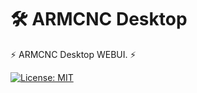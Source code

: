 # 🛠️ ARMCNC Desktop

⚡ ARMCNC Desktop WEBUI. ⚡

[![License: MIT](https://img.shields.io/badge/License-MIT-yellow.svg)](https://opensource.org/licenses/MIT)
